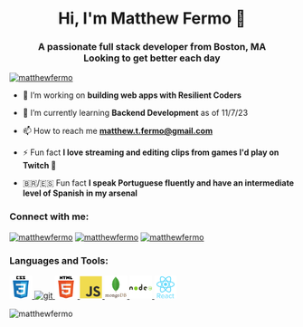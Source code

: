 


<h1 align="center"> Hi, I'm Matthew Fermo 👋</h1>
<h3 align="center">A passionate full stack developer from Boston, MA <br> Looking to get better each day</h3>

<p align="left"> <a href="https://twitter.com/matthewfermo" target="blank"><img src="https://img.shields.io/twitter/follow/matthewfermo?logo=twitter&style=for-the-badge" alt="matthewfermo" /></a> </p>

- 🔭 I’m working on **building web apps with Resilient Coders**

- 🌱 I’m currently learning **Backend Development** as of 11/7/23

- 📫 How to reach me **matthew.t.fermo@gmail.com**

- ⚡ Fun fact **I love streaming and editing clips from games I'd play on Twitch 👾**

- 🇧🇷/🇪🇸 Fun fact **I speak Portuguese fluently and have an intermediate level of Spanish in my arsenal**


<h3 align="left">Connect with me:</h3>
<p align="left">
<a href="https://twitter.com/matthewfermo" target="blank"><img align="center" src="https://raw.githubusercontent.com/rahuldkjain/github-profile-readme-generator/master/src/images/icons/Social/twitter.svg" alt="matthewfermo" height="30" width="40" /></a>
<a href="https://www.linkedin.com/in/matthew-fermo-059216252/" target="blank"><img align="center" src="https://raw.githubusercontent.com/rahuldkjain/github-profile-readme-generator/master/src/images/icons/Social/linked-in-alt.svg" alt="matthewfermo" height="30" width="40" /></a>
<a href="https://fb.com/matthewfermo" target="blank"><img align="center" src="https://raw.githubusercontent.com/rahuldkjain/github-profile-readme-generator/master/src/images/icons/Social/facebook.svg" alt="matthewfermo" height="30" width="40" /></a>
</p>

<h3 align="left">Languages and Tools:</h3>
<p align="left"> <a href="https://www.w3schools.com/css/" target="_blank" rel="noreferrer"> <img src="https://raw.githubusercontent.com/devicons/devicon/master/icons/css3/css3-original-wordmark.svg" alt="css3" width="40" height="40"/> </a> <a href="https://git-scm.com/" target="_blank" rel="noreferrer"> <img src="https://www.vectorlogo.zone/logos/git-scm/git-scm-icon.svg" alt="git" width="40" height="40"/> </a> <a href="https://www.w3.org/html/" target="_blank" rel="noreferrer"> <img src="https://raw.githubusercontent.com/devicons/devicon/master/icons/html5/html5-original-wordmark.svg" alt="html5" width="40" height="40"/> </a> <a href="https://developer.mozilla.org/en-US/docs/Web/JavaScript" target="_blank" rel="noreferrer"> <img src="https://raw.githubusercontent.com/devicons/devicon/master/icons/javascript/javascript-original.svg" alt="javascript" width="40" height="40"/> </a> <a href="https://www.mongodb.com/" target="_blank" rel="noreferrer"> <img src="https://raw.githubusercontent.com/devicons/devicon/master/icons/mongodb/mongodb-original-wordmark.svg" alt="mongodb" width="40" height="40"/> </a> <a href="https://nodejs.org" target="_blank" rel="noreferrer"> <img src="https://raw.githubusercontent.com/devicons/devicon/master/icons/nodejs/nodejs-original-wordmark.svg" alt="nodejs" width="40" height="40"/> </a> <a href="https://reactjs.org/" target="_blank" rel="noreferrer"> <img src="https://raw.githubusercontent.com/devicons/devicon/master/icons/react/react-original-wordmark.svg" alt="react" width="40" height="40"/> </a> </p>

<p><img align="center" src="https://github-readme-stats.vercel.app/api/top-langs?username=matthewfermo&show_icons=true&locale=en&layout=compact" alt="matthewfermo" /></p>
